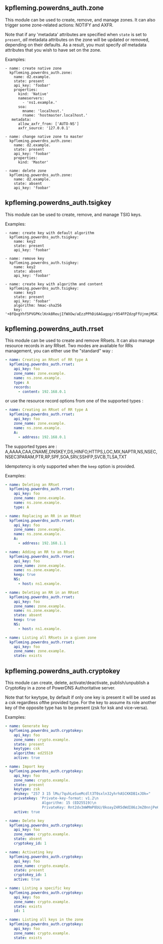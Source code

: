 ## kpfleming.powerdns_auth.zone

This module can be used to create, remove, and manage zones. It can
also trigger some zone-related actions: NOTIFY and AXFR.

Note that if any 'metadata' attributes are specified when `state` is
set to `present`, *all* metadata attributes on the zone will be
updated or removed, depending on their defaults. As a result, you
must specify *all* metadata attributes that you wish to have set
on the zone.

Examples:
```
- name: create native zone
  kpfleming.powerdns_auth.zone:
    name: d2.example.
    state: present
    api_key: 'foobar'
    properties:
      kind: 'Native'
      nameservers:
        - 'ns1.example.'
      soa:
        mname: 'localhost.'
        rname: 'hostmaster.localhost.'
   metadata:
      allow_axfr_from: ['AUTO-NS']
      axfr_source: '127.0.0.1'

- name: change native zone to master
  kpfleming.powerdns_auth.zone:
    name: d2.example.
    state: present
    api_key: 'foobar'
    properties:
      kind: 'Master'

- name: delete zone
  kpfleming.powerdns_auth.zone:
    name: d2.example.
    state: absent
    api_key: 'foobar'
```

## kpfleming.powerdns_auth.tsigkey

This module can be used to create, remove, and manage TSIG keys.

Examples:
```
- name: create key with default algorithm
  kpfleming.powerdns_auth.tsigkey:
    name: key2
    state: present
    api_key: 'foobar'

- name: remove key
  kpfleming.powerdns_auth.tsigkey:
    name: key2
    state: absent
    api_key: 'foobar'

- name: create key with algorithm and content
  kpfleming.powerdns_auth.tsigkey:
    name: key3
    state: present
    api_key: 'foobar'
    algorithm: hmac-sha256
    key: '+8fQxgYhf5PVGPKclKnk8ReujIfWXOw/aEzzPPhDi6AGagpg/r954FPZdzgFfUjnmjMSA1Yu7vo6DQHVoGnRkw=='
```

## kpfleming.powerdns_auth.rrset

This module can be used to create and remove RRsets. It can also manage resource records in any RRset.
Two modes are available for RRs management, you can either use the "standard" way :
```yaml
- name: Creating an RRset of RR type A
  kpfleming.powerdns_auth.rrset:
    api_key: foo
    zone_name: zone.example.
    name: ns.zone.example.
    type: A
    records:
      - content: 192.168.0.1
```
or use the resource record options from one of the supported types :
```yaml
- name: Creating an RRset of RR type A
  kpfleming.powerdns_auth.rrset:
    api_key: foo
    zone_name: zone.example.
    name: ns.zone.example.
    A:
      - address: 192.168.0.1
```

The supported types are :
A,AAAA,CAA,CNAME,DNSKEY,DS,HINFO,HTTPS,LOC,MX,NAPTR,NS,NSEC,NSEC3PARAM,PTR,RP,SPF,SOA,SRV,SSHFP,SVCB,TLSA,TXT

Idempotency is only supported when the `keep` option is provided.

Examples:
```yaml
- name: Deleting an RRset
  kpfleming.powerdns_auth.rrset:
    api_key: foo
    zone_name: zone.example.
    name: ns.zone.example.
    type: A

- name: Replacing an RR in an RRset
  kpfleming.powerdns_auth.rrset:
    api_key: foo
    zone_name: zone.example.
    name: ns.zone.example.
    A:
      - address: 192.168.1.1

- name: Adding an RR to an RRset
  kpfleming.powerdns_auth.rrset:
    api_key: foo
    zone_name: zone.example.
    name: ns.zone.example.
    keep: true
    NS:
      - host: ns1.example.

- name: Deleting an RR in an RRset
  kpfleming.powerdns_auth.rrset:
    api_key: foo
    zone_name: zone.example.
    name: ns.zone.example.
    state: absent
    keep: true
    NS:
      - host: ns1.example.

- name: Listing all RRsets in a given zone
  kpfleming.powerdns_auth.rrset:
    api_key: foo
    zone_name: zone.example.
    state: exists
```

## kpfleming.powerdns_auth.cryptokey

This module can create, delete, activate/deactivate, publish/unpublish a CryptoKey in a zone of PowerDNS Authoritative server.

Note that for keytype, by default if only one key is present it will be used as a csk regardless ofthe provided type. For the key to assume its role another key of the opposite type has to be present (zsk for ksk and vice-versa).

Examples:
```yaml
- name: Generate key
  kpfleming.powerdns_auth.cryptokey:
    api_key: foo
    zone_name: crypto.example.
    state: present
    keytype: csk
    algorithm: ed25519
    active: true

- name: Import key
  kpfleming.powerdns_auth.cryptokey:
    api_key: foo
    zone_name: crypto.example.
    state: present
    keytype: zsk
    dnskey: "257 3 15 lMu/7quhLeSueMcdlt3T0sxln32yhrhASCKKDB1xJOk="
    privatekey: 'Private-key-format: v1.2\n
                 Algorithm: 15 (ED25519)\n
                 PrivateKey: Rnt2dv3mWMmP8bU/8koayZ4R5dWdI86zJmZ0nnjPe6Q=\n'
    active: true

- name: Delete key
  kpfleming.powerdns_auth.cryptokey:
    api_key: foo
    zone_name: crypto.example.
    state: absent
    cryptokey_id: 1

- name: Activating key
  kpfleming.powerdns_auth.cryptokey:
    api_key: foo
    zone_name: crypto.example.
    state: present
    cryptokey_id: 1
    active: true

- name: Listing a specific key
  kpfleming.powerdns_auth.cryptokey:
    api_key: foo
    zone_name: crypto.example.
    state: exists
    id: 1

- name: Listing all keys in the zone
  kpfleming.powerdns_auth.cryptokey:
    api_key: foo
    zone_name: crypto.example.
    state: exists
```
